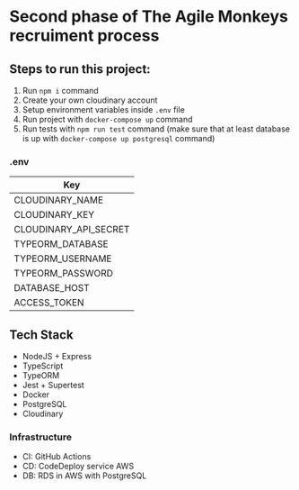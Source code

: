 # Second phase of The Agile Monkeys recruiment process

## Steps to run this project:

1. Run `npm i` command
2. Create your own cloudinary account
3. Setup environment variables inside `.env` file
4. Run project with `docker-compose up` command
5. Run tests with `npm run test` command (make sure that at least database is up with `docker-compose up postgresql` command)

### .env

| Key                   |
| --------------------- |
| CLOUDINARY_NAME       |
| CLOUDINARY_KEY        |
| CLOUDINARY_API_SECRET |
| TYPEORM_DATABASE      |
| TYPEORM_USERNAME      |
| TYPEORM_PASSWORD      |
| DATABASE_HOST         |
| ACCESS_TOKEN          |

## Tech Stack

- NodeJS + Express
- TypeScript
- TypeORM
- Jest + Supertest
- Docker
- PostgreSQL
- Cloudinary

### Infrastructure

- CI: GitHub Actions
- CD: CodeDeploy service AWS
- DB: RDS in AWS with PostgreSQL
